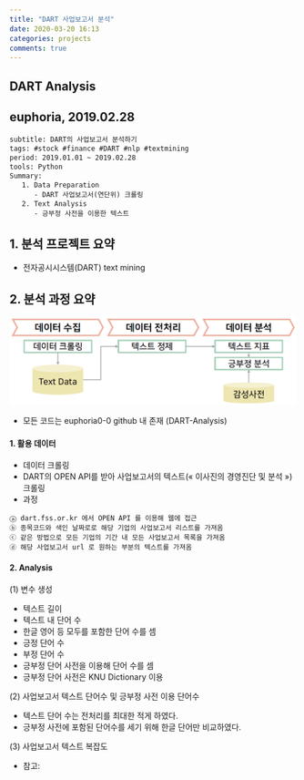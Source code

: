```yaml
---
title: "DART 사업보고서 분석"
date: 2020-03-20 16:13
categories: projects
comments: true
---
```


## DART Analysis
## euphoria, 2019.02.28

~~~
subtitle: DART의 사업보고서 분석하기
tags: #stock #finance #DART #nlp #textmining
period: 2019.01.01 ~ 2019.02.28
tools: Python
Summary: 
   1. Data Preparation
      - DART 사업보고서(연단위) 크롤링
   2. Text Analysis
      - 긍부정 사전을 이용한 텍스트 
~~~

## 1. 분석 프로젝트 요약
 - 전자공시시스템(DART) text mining

## 2. 분석 과정 요약

![process](/assets/images/4_process.png)

- 모든 코드는 euphoria0-0 github 내 존재 (DART-Analysis)

#### 1. 활용 데이터
- 데이터 크롤링
 - DART의 OPEN API를 받아 사업보고서의 텍스트(« 이사진의 경영진단 및 분석 ») 크롤링
 - 과정

~~~
ⓐ dart.fss.or.kr 에서 OPEN API 를 이용해 웹에 접근
ⓑ 종목코드와 색인 날짜로로 해당 기업의 사업보고서 리스트를 가져옴
ⓒ 같은 방법으로 모든 기업의 기간 내 모든 사업보고서 목록을 가져옴
ⓓ 해당 사업보고서 url 로 원하는 부분의 텍스트를 가져옴
 ~~~

#### 2. Analysis

(1) 변수 생성
  - 텍스트 길이
  - 텍스트 내 단어 수
  - 한글 영어 등 모두를 포함한 단어 수를 셈
  - 긍정 단어 수
  - 부정 단어 수
  - 긍부정 단어 사전을 이용해 단어 수를 셈
  - 긍부정 단어 사전은 KNU Dictionary 이용

(2) 사업보고서 텍스트 단어수 및 긍부정 사전 이용 단어수
  - 텍스트 단어 수는 전처리를 최대한 적게 하였다.
  - 긍부정 사전에 포함된 단어수를 세기 위해 한글 단어만 비교하였다.
   
(3) 사업보고서 텍스트 복잡도
  - 참고: 
  

